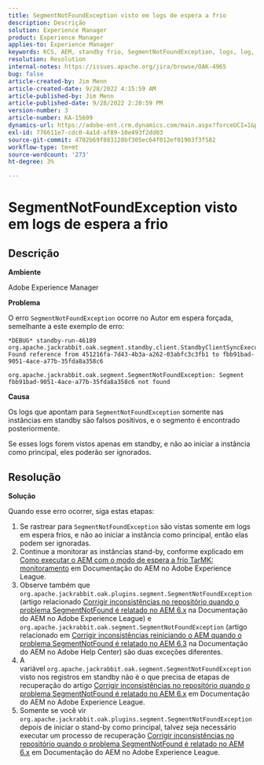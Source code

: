 ```yaml
---
title: SegmentNotFoundException visto em logs de espera a frio
description: Descrição
solution: Experience Manager
product: Experience Manager
applies-to: Experience Manager
keywords: KCS, AEM, standby frio, SegmentNotFoundException, logs, log, Adobe Experience Manager
resolution: Resolution
internal-notes: https://issues.apache.org/jira/browse/OAK-4965
bug: false
article-created-by: Jim Menn
article-created-date: 9/28/2022 4:15:59 AM
article-published-by: Jim Menn
article-published-date: 9/28/2022 2:20:59 PM
version-number: 3
article-number: KA-15609
dynamics-url: https://adobe-ent.crm.dynamics.com/main.aspx?forceUCI=1&pagetype=entityrecord&etn=knowledgearticle&id=5941513c-e43e-ed11-9db1-0022480866ad
exl-id: 776611e7-cdc0-4a1d-af89-10e493f2dd03
source-git-commit: 4702b69f883128bf305ec64f012ef01903f3f582
workflow-type: tm+mt
source-wordcount: '273'
ht-degree: 3%

---
```


# SegmentNotFoundException visto em logs de espera a frio

## Descrição

<b>Ambiente</b>

Adobe Experience Manager

<b>Problema</b>

O erro `SegmentNotFoundException` ocorre no Autor em espera forçada, semelhante a este exemplo de erro:

```
*DEBUG* standby-run-46189 org.apache.jackrabbit.oak.segment.standby.client.StandbyClientSyncExecution Found reference from 451216fa-7d43-4b3a-a262-03abfc3c3fb1 to fbb91bad-9051-4ace-a77b-35fda8a358c6

org.apache.jackrabbit.oak.segment.SegmentNotFoundException: Segment fbb91bad-9051-4ace-a77b-35fda8a358c6 not found
```

<b>Causa</b>

Os logs que apontam para `SegmentNotFoundException` somente nas instâncias em standby são falsos positivos, e o segmento é encontrado posteriormente.

Se esses logs forem vistos apenas em standby, e não ao iniciar a instância como principal, eles poderão ser ignorados.

## Resolução

<b>Solução</b>

Quando esse erro ocorrer, siga estas etapas:

1. Se rastrear para `SegmentNotFoundException` são vistas somente em logs em espera frios, e não ao iniciar a instância como principal, então elas podem ser ignoradas.
1. Continue a monitorar as instâncias stand-by, conforme explicado em [Como executar o AEM com o modo de espera a frio TarMK: monitoramento](https://docs.adobe.com/content/help/en/experience-manager-65/deploying/deploying/tarmk-cold-standby.html#monitoring) em Documentação do AEM no Adobe Experience League.
1. Observe também que `org.apache.jackrabbit.oak.plugins.segment.SegmentNotFoundException` (artigo relacionado [Corrigir inconsistências no repositório quando o problema SegmentNotFound é relatado no AEM 6.x](https://helpx.adobe.com/experience-manager/kb/fix-inconsistencies-in-the-repository-when-segmentnotfound-issue.html) na Documentação do AEM no Adobe Experience League) e `org.apache.jackrabbit.oak.segment.SegmentNotFoundException` (artigo relacionado em [Corrigir inconsistências reiniciando o AEM quando o problema SegmentNotFound é relatado no AEM 6.3](https://helpx.adobe.com/au/experience-manager/kb/fix-inconsistencies-by-restarting-AEM-when-segmentNotFound-issue-is-reported-in-AEM.html) na Documentação do AEM no Adobe Help Center) são duas exceções diferentes.
1. A variável `org.apache.jackrabbit.oak.segment.SegmentNotFoundException` visto nos registros em standby não é o que precisa de etapas de recuperação do artigo [Corrigir inconsistências no repositório quando o problema SegmentNotFound é relatado no AEM 6.x](https://helpx.adobe.com/experience-manager/kb/fix-inconsistencies-in-the-repository-when-segmentnotfound-issue.html) em Documentação do AEM no Adobe Experience League.
1. Somente se você vir `org.apache.jackrabbit.oak.plugins.segment.SegmentNotFoundException` depois de iniciar o stand-by como principal, talvez seja necessário executar um processo de recuperação [Corrigir inconsistências no repositório quando o problema SegmentNotFound é relatado no AEM 6.x](https://helpx.adobe.com/experience-manager/kb/fix-inconsistencies-in-the-repository-when-segmentnotfound-issue.html) em Documentação do AEM no Adobe Experience League.
